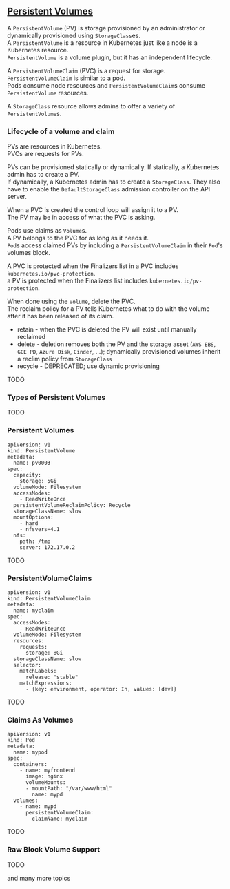 ## [Persistent Volumes](https://kubernetes.io/docs/concepts/storage/persistent-volumes/)

A `PersistentVolume` (PV) is storage provisioned by an administrator or dynamically provisioned using `StorageClass`es.  
A `PersistentVolume` is a resource in Kubernetes just like a node is a Kubernetes resource.  
`PersistentVolume` is a volume plugin, but it has an independent lifecycle.  

A `PersistentVolumeClaim` (PVC) is a request for storage.  
`PersistentVolumeClaim` is similar to a pod.  
Pods consume node resources and `PersistentVolumeClaim`s consume `PersistentVolume` resources.  

A `StorageClass` resource allows admins to offer a variety of `PersistentVolume`s.  

### Lifecycle of a volume and claim

PVs are resources in Kubernetes.  
PVCs are requests for PVs.  

PVs can be provisioned statically or dynamically.
If statically, a Kubernetes admin has to create a PV.  
If dynamically, a Kubernetes admin has to create a `StorageClass`. They also have to enable the `DefaultStorageClass` admission controller on the API server.  

When a PVC is created the control loop will assign it to a PV.  
The PV may be in access of what the PVC is asking.  

Pods use claims as `Volume`s.  
A PV belongs to the PVC for as long as it needs it.  
`Pod`s access claimed PVs by including a `PersistentVolumeClaim` in their `Pod`'s volumes block.  

A PVC is protected when the Finalizers list in a PVC includes `kubernetes.io/pvc-protection`.  
a PV is protected when the Finalizers list includes `kubernetes.io/pv-protection`.  

When done using the `Volume`, delete the PVC.  
The reclaim policy for a PV tells Kubernetes what to do with the volume after it has been released of its claim.
* retain - when the PVC is deleted the PV will exist until manually reclaimed
* delete - deletion removes both the PV and the storage asset (`AWS EBS`, `GCE PD`, `Azure Disk`, `Cinder`, ...); dynamically provisioned volumes inherit a reclim policy from `StorageClass`
* recycle - DEPRECATED; use dynamic provisioning

TODO

### Types of Persistent Volumes

TODO

### Persistent Volumes

```
apiVersion: v1
kind: PersistentVolume
metadata:
  name: pv0003
spec:
  capacity:
    storage: 5Gi
  volumeMode: Filesystem
  accessModes:
    - ReadWriteOnce
  persistentVolumeReclaimPolicy: Recycle
  storageClassName: slow
  mountOptions:
    - hard
    - nfsvers=4.1
  nfs:
    path: /tmp
    server: 172.17.0.2
```

TODO

### PersistentVolumeClaims

```
apiVersion: v1
kind: PersistentVolumeClaim
metadata:
  name: myclaim
spec:
  accessModes:
    - ReadWriteOnce
  volumeMode: Filesystem
  resources:
    requests:
      storage: 8Gi
  storageClassName: slow
  selector:
    matchLabels:
      release: "stable"
    matchExpressions:
      - {key: environment, operator: In, values: [dev]}
```

TODO

### Claims As Volumes

```
apiVersion: v1
kind: Pod
metadata:
  name: mypod
spec:
  containers:
    - name: myfrontend
      image: nginx
      volumeMounts:
      - mountPath: "/var/www/html"
        name: mypd
  volumes:
    - name: mypd
      persistentVolumeClaim:
        claimName: myclaim
```

TODO

### Raw Block Volume Support

TODO

and many more topics
